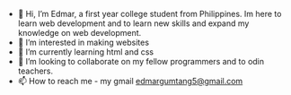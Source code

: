 - 👋 Hi, I’m Edmar, a first year college student from Philippines. Im here to learn web development and to learn new skills and expand my knowledge on web development.
- 👀 I’m interested in making websites
- 🌱 I’m currently learning html and css
- 💞️ I’m looking to collaborate on my fellow programmers and to odin teachers.
- 📫 How to reach me - my gmail edmargumtang5@gmail.com

<!---
DGREATEJ5/DGREATEJ5 is a ✨ special ✨ repository because its `README.md` (this file) appears on your GitHub profile.
You can click the Preview link to take a look at your changes.
--->
